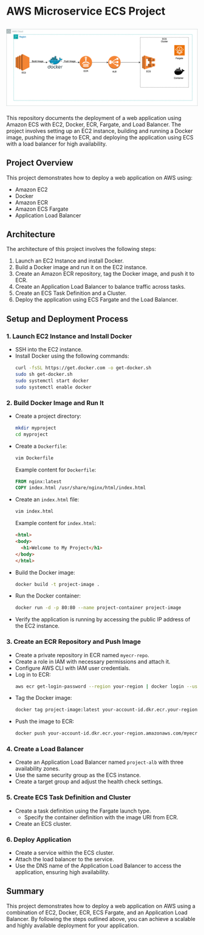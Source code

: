 # AWS Microservice ECS Project

![Alt text](Microservice-ECS.png)
----

This repository documents the deployment of a web application using Amazon ECS with EC2, Docker, ECR, Fargate, and Load Balancer. The project involves setting up an EC2 instance, building and running a Docker image, pushing the image to ECR, and deploying the application using ECS with a load balancer for high availability.

## Project Overview

This project demonstrates how to deploy a web application on AWS using:
- Amazon EC2
- Docker
- Amazon ECR
- Amazon ECS Fargate
- Application Load Balancer

## Architecture

The architecture of this project involves the following steps:
1. Launch an EC2 Instance and install Docker.
2. Build a Docker image and run it on the EC2 instance.
3. Create an Amazon ECR repository, tag the Docker image, and push it to ECR.
4. Create an Application Load Balancer to balance traffic across tasks.
5. Create an ECS Task Definition and a Cluster.
6. Deploy the application using ECS Fargate and the Load Balancer.

## Setup and Deployment Process

### 1. Launch EC2 Instance and Install Docker

- SSH into the EC2 instance.
- Install Docker using the following commands:
  ```sh
  curl -fsSL https://get.docker.com -o get-docker.sh
  sudo sh get-docker.sh
  sudo systemctl start docker
  sudo systemctl enable docker
  ```

### 2. Build Docker Image and Run It

- Create a project directory:
  ```sh
  mkdir myproject
  cd myproject
  ```
- Create a `Dockerfile`:
  ```sh
  vim Dockerfile
  ```
  Example content for `Dockerfile`:
  ```Dockerfile
  FROM nginx:latest
  COPY index.html /usr/share/nginx/html/index.html
  ```
- Create an `index.html` file:
  ```sh
  vim index.html
  ```
  Example content for `index.html`:
  ```html
  <html>
  <body>
    <h1>Welcome to My Project</h1>
  </body>
  </html>
  ```
- Build the Docker image:
  ```sh
  docker build -t project-image .
  ```
- Run the Docker container:
  ```sh
  docker run -d -p 80:80 --name project-container project-image
  ```
- Verify the application is running by accessing the public IP address of the EC2 instance.

### 3. Create an ECR Repository and Push Image

- Create a private repository in ECR named `myecr-repo`.
- Create a role in IAM with necessary permissions and attach it.
- Configure AWS CLI with IAM user credentials.
- Log in to ECR:
  ```sh
  aws ecr get-login-password --region your-region | docker login --username AWS --password-stdin your-account-id.dkr.ecr.your-region.amazonaws.com
  ```
- Tag the Docker image:
  ```sh
  docker tag project-image:latest your-account-id.dkr.ecr.your-region.amazonaws.com/myecr-repo:latest
  ```
- Push the image to ECR:
  ```sh
  docker push your-account-id.dkr.ecr.your-region.amazonaws.com/myecr-repo:latest
  ```

### 4. Create a Load Balancer

- Create an Application Load Balancer named `project-alb` with three availability zones.
- Use the same security group as the ECS instance.
- Create a target group and adjust the health check settings.

### 5. Create ECS Task Definition and Cluster

- Create a task definition using the Fargate launch type.
  - Specify the container definition with the image URI from ECR.
- Create an ECS cluster.

### 6. Deploy Application

- Create a service within the ECS cluster.
- Attach the load balancer to the service.
- Use the DNS name of the Application Load Balancer to access the application, ensuring high availability.

## Summary

This project demonstrates how to deploy a web application on AWS using a combination of EC2, Docker, ECR, ECS Fargate, and an Application Load Balancer. By following the steps outlined above, you can achieve a scalable and highly available deployment for your application.

